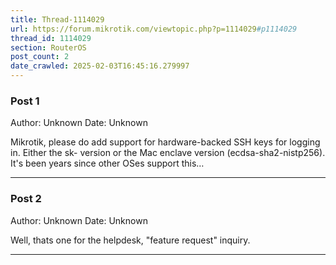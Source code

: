 ```yaml
---
title: Thread-1114029
url: https://forum.mikrotik.com/viewtopic.php?p=1114029#p1114029
thread_id: 1114029
section: RouterOS
post_count: 2
date_crawled: 2025-02-03T16:45:16.279997
---
```


### Post 1
Author: Unknown
Date: Unknown

Mikrotik, please do add support for hardware-backed SSH keys for logging in. Either the sk- version or the Mac enclave version (ecdsa-sha2-nistp256). It's been years since other OSes support this…

---
### Post 2
Author: Unknown
Date: Unknown

Well, thats one for the helpdesk, "feature request" inquiry.

---
